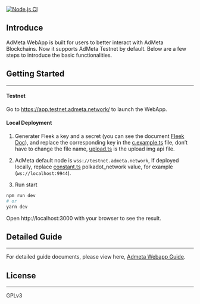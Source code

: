 [![Node.js CI](https://github.com/AdMetaNetwork/admeta-webapp/actions/workflows/nodejs-actions.yml/badge.svg?branch=main)](https://github.com/AdMetaNetwork/admeta-webapp/actions/workflows/nodejs-actions.yml)


## Introduce
AdMeta WebApp is built for users to better interact with AdMeta Blockchains. Now it supports AdMeta Testnet by default. Below are a few steps to introduce the basic functionalities.

## Getting Started
---
#### Testnet
Go to https://app.testnet.admeta.network/ to launch the WebApp.
#### Local Deployment
1. Generater Fleek a key and a secret (you can see the document [Fleek Doc](https://docs.fleek.co/storage/fleek-storage-js/)), and replace the corresponding key in the [c.example.ts](./config/c.example.ts) file, don’t have to change the file name, [upload.ts](./pages/api/upload.ts) is the upload img api file.

2. AdMeta default node is `wss://testnet.admeta.network`, If deployed locally, replace [constant.ts](./config/constant.ts) polkadot_network value, for example (`ws://localhost:9944`).

3. Run start
```bash
npm run dev
# or
yarn dev
```
Open http://localhost:3000 with your browser to see the result.

## Detailed Guide
---
For detailed guide documents, please view here,
[Admeta Webapp Guide](https://docs.admeta.network/guides/how-to-use-admeta-webapp).
## License
---
GPLv3

